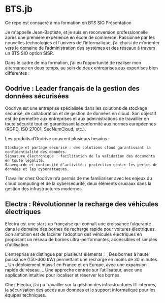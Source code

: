 # BTS.jb
Ce repo est consacré à ma formation en BTS SIO
Présentation

Je m'appelle Jean-Baptiste, et je suis en reconversion professionnelle après une première expérience en école de commerce. Passionné par les nouvelles technologies et l’univers de l’informatique, j’ai choisi de m’orienter vers le domaine de l’administration des systèmes et des réseaux à travers un BTS SIO option SISR.

Dans le cadre de ma formation, j’ai eu l’opportunité de réaliser mon alternance en deux temps, au sein de deux entreprises aux expertises bien différentes :
## Oodrive : Leader français de la gestion des données sécurisées

Oodrive est une entreprise spécialisée dans les solutions de stockage sécurisé, de collaboration et de gestion de données en cloud. Son objectif est de permettre aux entreprises et aux administrations de travailler en toute sécurité tout en garantissant la conformité aux normes européennes (RGPD, ISO 27001, SecNumCloud, etc.).

Les produits d’Oodrive couvrent plusieurs besoins :

    Stockage et partage sécurisé : des solutions cloud garantissant la confidentialité des données.
    Signature électronique : facilitation de la validation des documents en toute légalité.
    Sauvegarde et continuité d’activité : protection contre les pertes de données et les cyberattaques.

Travailler chez Oodrive m’a permis de me familiariser avec les enjeux du cloud computing et de la cybersécurité, deux éléments cruciaux dans la gestion des infrastructures modernes.
## Electra : Révolutionner la recharge des véhicules électriques

Electra est une start-up française qui connaît une croissance fulgurante dans le domaine des bornes de recharge rapide pour voitures électriques. Son ambition est de faciliter l’adoption des véhicules électriques en proposant un réseau de bornes ultra-performantes, accessibles et simples d’utilisation.

L’entreprise se distingue par plusieurs éléments :
_ Des bornes à haute puissance (150-300 kW) permettant une recharge en moins de 30 minutes.
_ Un déploiement massif en France et en Europe, avec une expansion rapide du réseau.
_ Une approche centrée sur l’utilisateur, avec une application intuitive pour localiser et réserver les bornes.

Chez Electra, j’ai pu travailler sur la gestion des infrastructures IT internes, la sécurisation des accès aux données et le support informatique pour les équipes techniques.
